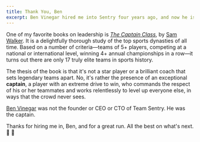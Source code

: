 ```yaml
---
title: Thank You, Ben
excerpt: Ben Vinegar hired me into Sentry four years ago, and now he is moving on. Allow me a few words.
---
```


One of my favorite books on leadership is <cite><a
href="https://www.bysamwalker.com/the-captain-class">The Captain
Class</a></cite>, by <a href="https://www.bysamwalker.com/">Sam Walker</a>. It
is a delightfully thorough study of the top sports dynasties of all time. Based
on a number of criteria—teams of 5+ players, competing at a national or
international level, winning 4+ annual championships in a row—it turns out
there are only 17 truly elite teams in sports history.

The thesis of the book is that it's not a star player or a brilliant coach that
sets legendary teams apart. No, it's rather the presence of an exceptional
**captain**, a player with an extreme drive to win, who commands the respect of his
or her teammates and works relentlessly to level up everyone else, in ways that
the crowd never sees.

<a href="https://benv.ca/">Ben Vinegar</a> was not the founder or CEO or CTO of
Team Sentry. He was the captain.

Thanks for hiring me in, Ben, and for a great run. All the best on what's next.
🫡 💃
